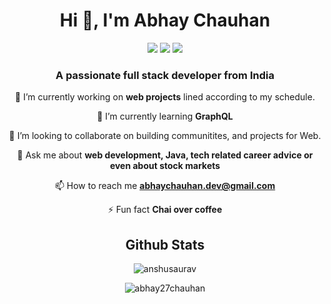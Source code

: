 <h1 align="center">Hi 👋, I'm Abhay Chauhan</h1>
<div align="center">
<span>
<img  src="https://img.shields.io/twitter/follow/developer_abhay?style=social"><a href="https://twitter.com/developer_abhay"></a></img>
<span>
<span>
<img  src="https://img.shields.io/badge/-iamabhay-blue?style=flat-square&logo=linkedIn&logoColor=white&link=https://www.linkedin.com/in/imabhay/"><a href="https://www.linkedin.com/in/imabhay/"></a></img>
</span>
<span>
<img  src="https://img.shields.io/github/followers/abhay27chauhan?label=follow&style=social"><a href="https://github.com/abhay27chauhan"></a></img>
</span>
</div>
<h3 align="center">A passionate full stack developer from India</h3>

<div align="center">

🔭 I’m currently working on **web projects** lined according to my schedule.

🌱 I’m currently learning **GraphQL**

👯 I’m looking to collaborate on building communitites, and projects for Web.

💬 Ask me about **web development, Java, tech related career advice or even about stock markets**

📫 How to reach me **abhaychauhan.dev@gmail.com**

⚡ Fun fact **Chai over coffee**

</div>
<h2 align="center">Github Stats</h2>

<div align="center">
<p align="center"><img align="center" src="https://github-readme-stats.vercel.app/api/top-langs/?username=abhay27chauhan&layout=compact&hide=html" alt="anshusaurav" /></p>
</div>

<p align="center"><img align="center" src="https://github-readme-stats.vercel.app/api?username=abhay27chauhan&show_icons=true" alt="abhay27chauhan"  /></p>
